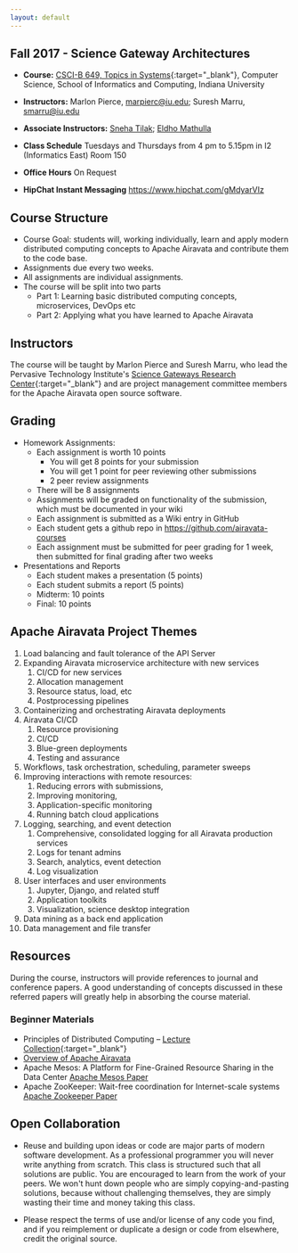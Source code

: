 ```yaml
---
layout: default
---
```


## Fall 2017 - Science Gateway Architectures

* **Course:** [CSCI-B 649, Topics in Systems](https://www.soic.indiana.edu/graduate/courses/index.html?number=b649&department=CSCI){:target="_blank"}, Computer Science, School of Informatics and Computing, Indiana University
* **Instructors:** Marlon Pierce, [marpierc@iu.edu](mailto:marpierc@iu.edu); Suresh Marru, [smarru@iu.edu](mailto:smarru@iu.edu)
* **Associate Instructors:** [Sneha Tilak](mailto:tilaks@umail.iu.edu); [Eldho Mathulla](mailto:emathull@umail.iu.edu)
    
* **Class Schedule** Tuesdays and Thursdays from 4 pm to 5.15pm in I2 (Informatics East) Room 150
* **Office Hours** On Request
* **HipChat Instant Messaging** https://www.hipchat.com/gMdyarVIz 

## Course Structure

* Course Goal: students will, working individually, learn and apply modern distributed computing concepts to Apache Airavata and contribute them to the code base.
* Assignments due every two weeks. 
* All assignments are individual assignments.
* The course will be split into two parts
    * Part 1: Learning basic distributed computing concepts, microservices, DevOps etc
    * Part 2: Applying what you have learned to Apache Airavata 


## Instructors
The course will be taught by Marlon Pierce and Suresh Marru, who lead the Pervasive Technology Institute's [Science Gateways Research Center](https://sgrc.iu.edu/){:target="_blank"} and are project management committee members for the Apache Airavata open source software.

## Grading
* Homework Assignments: 
    * Each assignment is worth 10 points 
        * You will get 8 points for your submission
        * You will get 1 point for peer reviewing other submissions 
        * 2 peer review assignments 
    * There will be 8 assignments
    * Assignments will be graded on functionality of the submission, which must be documented in your wiki
    * Each assignment is submitted as a Wiki entry in GitHub
    * Each student gets a github repo in https://github.com/airavata-courses 
    * Each assignment must be submitted for peer grading for 1 week, then submitted for final grading after two weeks
* Presentations and Reports
    * Each student makes a presentation (5 points)
    * Each student submits a report (5 points)
    * Midterm: 10 points
    * Final: 10 points

## Apache Airavata Project Themes

1. Load balancing and fault tolerance of the API Server
1. Expanding Airavata microservice architecture with new services
    1. CI/CD for new services
    1. Allocation management
    1. Resource status, load, etc
    1. Postprocessing pipelines
1. Containerizing and orchestrating Airavata deployments
1. Airavata CI/CD
    1. Resource provisioning
    1. CI/CD 
    1. Blue-green deployments
    1. Testing and assurance
1. Workflows, task orchestration, scheduling, parameter sweeps
1. Improving interactions with remote resources: 
    1. Reducing errors with submissions,
    1. Improving monitoring, 
    1. Application-specific monitoring
    1. Running batch cloud applications
1. Logging, searching, and event detection
    1. Comprehensive, consolidated logging for all Airavata production services
    1. Logs for tenant admins
    1. Search, analytics, event detection
    1. Log visualization
1. User interfaces and user environments
    1. Jupyter, Django, and related stuff
    1. Application toolkits
    1. Visualization, science desktop integration
1. Data mining as a back end application
1. Data management and file transfer
 
## Resources

During the course, instructors will provide references to journal and conference papers. A good understanding of concepts discussed in these referred papers will greatly help in absorbing the course material. 

### Beginner Materials

* Principles of Distributed Computing – [Lecture Collection](http://disco.ethz.ch/lectures/podc_allstars/){:target="_blank"}
* [Overview of Apache Airavata](https://cwiki.apache.org/confluence/download/attachments/45876421/iwsg2014_submission_19%20(2)%20(1).pdf?version=1&modificationDate=1409604473000&api=v2)
* Apache Mesos: A Platform for Fine-Grained Resource Sharing in the Data Center [Apache Mesos Paper](http://static.usenix.org/events/nsdi11/tech/full_papers/Hindman_new.pdf)
* Apache ZooKeeper: Wait-free coordination for Internet-scale systems [Apache Zookeeper Paper](https://www.usenix.org/legacy/event/usenix10/tech/full_papers/Hunt.pdf)

## Open Collaboration

* Reuse and building upon ideas or code are major parts of modern software development.  As a professional programmer you will never write anything from scratch.  This class is structured such that all solutions are public.  You are encouraged to learn from the work of your peers. We won't hunt down people who are simply copying-and-pasting solutions, because without challenging themselves, they  are simply wasting their time and money taking this class.

* Please respect the terms of use and/or license of any code you find, and if you reimplement or duplicate a design or code from elsewhere, credit the original source.